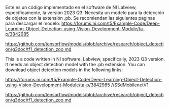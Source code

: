 Este es un código implementado en el software de NI Labview, especificamente, la versión 2023 Q3. Necesita un modelo para la detección de objetos con la extensión .pb.
Se recomiendan las siguientes paginas para descargar el modelo:
https://forums.ni.com/t5/Example-Code/Deep-Learning-Object-Detection-using-Vision-Development-Module/ta-p/3842985 

https://github.com/tensorflow/models/blob/archive/research/object_detection/g3doc/tf1_detection_zoo.md

This is a code written in NI software, Labview, specifically, 2023 Q3 version. It needs an object detection model with the .pb extension.
You can download object detection models in the following links:

https://forums.ni.com/t5/Example-Code/Deep-Learning-Object-Detection-using-Vision-Development-Module/ta-p/3842985 //SSdMobilenetV1

https://github.com/tensorflow/models/blob/archive/research/object_detection/g3doc/tf1_detection_zoo.md
